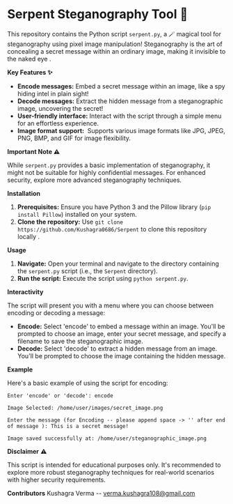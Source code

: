 Serpent Steganography Tool 🐍
===========================================

This repository contains the Python script `serpent.py`, a 🪄 magical tool for steganography using pixel image manipulation!  Steganography is the art of concealing a secret message within an ordinary image, making it invisible to the naked eye .

**Key Features ✨**

* **Encode messages:**  Embed a secret message within an image, like a spy hiding intel in plain sight! 
* **Decode messages:**  Extract the hidden message from a steganographic image, uncovering the secret!
* **User-friendly interface:**  Interact with the script through a simple menu for an effortless experience.
* **Image format support:** ️ Supports various image formats like JPG, JPEG, PNG, BMP, and GIF for image flexibility.

**Important Note ⚠️**

While `serpent.py` provides a basic implementation of steganography, it might not be suitable for highly confidential messages.  For enhanced security, explore more advanced steganography techniques.

**Installation** 

1. **Prerequisites:** Ensure you have Python 3 and the Pillow library (`pip install Pillow`) installed on your system.
2. **Clone the repository:** Use `git clone https://github.com/Kushagra0686/Serpent` to clone this repository locally .

**Usage** 

1. **Navigate:** Open your terminal and navigate to the directory containing the `serpent.py` script (i.e., the `Serpent` directory).
2. **Run the script:** Execute the script using `python serpent.py`.

**Interactivity** ️

The script will present you with a menu where you can choose between encoding or decoding a message:

* **Encode:** Select 'encode' to embed a message within an image. You'll be prompted to choose an image, enter your secret message, and specify a filename to save the steganographic image.
* **Decode:** Select 'decode' to extract a hidden message from an image. You'll be prompted to choose the image containing the hidden message.

**Example** 

Here's a basic example of using the script for encoding:

```
Enter 'encode' or 'decode': encode

Image Selected: /home/user/images/secret_image.png

Enter the message (for Encoding -- please append space -> '' after end of message ): This is a secret message!

Image saved successfully at: /home/user/steganographic_image.png
```

**Disclaimer** ⚠️

This script is intended for educational purposes only. It's recommended to explore more robust steganography techniques for real-world scenarios with higher security requirements.

**Contributors**
Kushagra Verma -- verma.kushagra108@gmail.com
